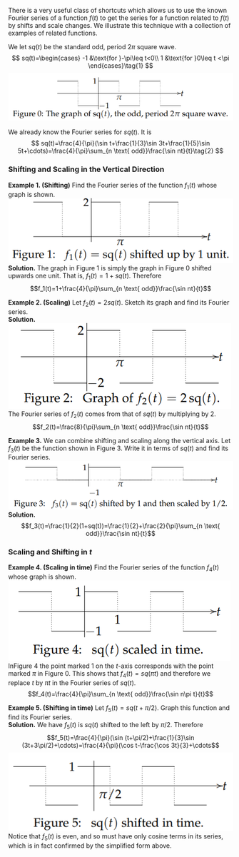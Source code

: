 There is a very useful class of shortcuts which allows us to use the known Fourier series of a function $f(t)$ to get the series for a function related to $f(t)$ by shifts and scale changes. We illustrate this technique with a collection of examples of related functions.

We let $sq(t)$ be the standard odd, period $2\pi$ square wave.
$$
sq(t)=\begin{cases}
-1 &\text{for }-\pi\leq t<0\\
1 &\text{for }0\leq t <\pi
\end{cases}\tag{1}
$$
![](pic230301.png)

We already know the Fourier series for $sq(t)$. It is
$$
sq(t)=\frac{4}{\pi}(\sin t+\frac{1}{3}\sin 3t+\frac{1}{5}\sin 5t+\cdots)=\frac{4}{\pi}\sum_{n \text{ odd}}\frac{\sin nt}{t}\tag{2}
$$

### Shifting and Scaling in the Vertical Direction
**Example 1. (Shifting)** Find the Fourier series of the function $f_1(t)$ whose graph is shown.  
![](pic230302.png)  
**Solution.** The graph in Figure 1 is simply the graph in Figure 0 shifted upwards one unit. That is, $f_1(t) = 1 + sq(t).$ Therefore
$$f_1(t)=1+\frac{4}{\pi}\sum_{n \text{ odd}}\frac{\sin nt}{t}$$

**Example 2. (Scaling)** Let $f_2(t) = 2 sq(t).$ Sketch its graph and find its Fourier series.  
**Solution.**  
![](pic230303.png)  
The Fourier series of $f_2(t)$ comes from that of $sq(t)$ by multiplying by 2.
$$f_2(t)=\frac{8}{\pi}\sum_{n \text{ odd}}\frac{\sin nt}{t}$$

**Example 3.** We can combine shifting and scaling along the vertical axis. Let $f_3(t)$ be the function shown in Figure 3. Write it in terms of $sq(t)$ and find its Fourier series.  
![](pic230304.png)  
**Solution.**
$$f_3(t)=\frac{1}{2}(1+sq(t))=\frac{1}{2}+\frac{2}{\pi}\sum_{n \text{ odd}}\frac{\sin nt}{t}$$

### Scaling and Shifting in $t$
**Example 4. (Scaling in time)** Find the Fourier series of the function $f_4(t)$ whose graph is shown.  
![](pic230305.png)  
InFigure 4 the point marked 1 on the $t$-axis corresponds with the point marked $\pi$ in Figure 0. This shows that $f_4(t) = sq(\pi t)$ and therefore we replace $t$ by $\pi t$ in the Fourier series of $sq(t)$.
$$f_4(t)=\frac{4}{\pi}\sum_{n \text{ odd}}\frac{\sin n\pi t}{t}$$

**Example 5. (Shifting in time)** Let $f_5(t) = sq(t + \pi /2)$. Graph this function and find its Fourier series.  
**Solution.** We have $f_5(t)$ is $sq(t)$ shifted to the left by $\pi/2$. Therefore
$$f_5(t)=\frac{4}{\pi}(\sin (t+\pi/2)+\frac{1}{3}\sin (3t+3\pi/2)+\cdots)=\frac{4}{\pi}(\cos t-\frac{\cos 3t}{3}+\cdots$$
![](pic230306.png)  
Notice that $f_5(t)$ is even, and so must have only cosine terms in its series, which is in fact confirmed by the simplified form above.
